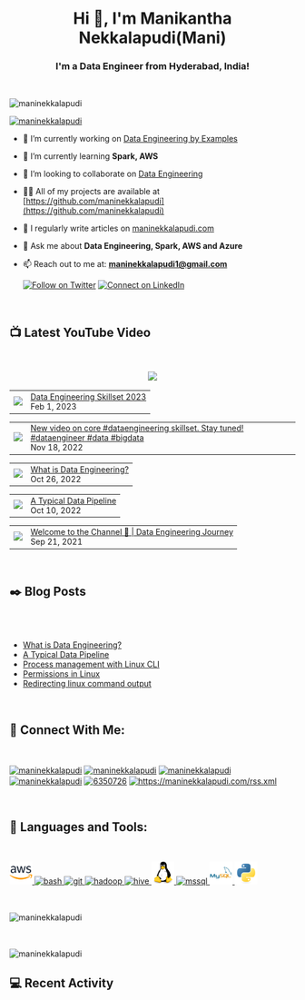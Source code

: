 <h1 align="center">Hi 👋, I'm Manikantha Nekkalapudi(Mani)</h1>
<h3 align="center">I'm a Data Engineer from Hyderabad, India!</h3>

<br>

<p align="left"> <img src="https://komarev.com/ghpvc/?username=maninekkalapudi&label=Profile%20views&color=0e75b6&style=flat" alt="maninekkalapudi" /> </p>

<p align="left"> <a href="https://twitter.com/maninekkalapudi" target="blank"><img src="https://img.shields.io/twitter/follow/maninekkalapudi?logo=twitter&style=for-the-badge" alt="maninekkalapudi" /></a> </p>

- 🔭 I’m currently working on [Data Engineering by Examples](https://github.com/maninekkalapudi/dataengineeringbyexamples)

- 🌱 I’m currently learning **Spark, AWS**

- 👯 I’m looking to collaborate on [Data Engineering](https://github.com/maninekkalapudi/dataengineeringbyexamples)

- 👨‍💻 All of my projects are available at [https://github.com/maninekkalapudi](https://github.com/maninekkalapudi)

- 📝 I regularly write articles on [maninekkalapudi.com](https://maninekkalapudi.com)

- 💬 Ask me about **Data Engineering, Spark, AWS and Azure**

- 📫 Reach out to me at: **maninekkalapudi1@gmail.com**

    [![Follow on Twitter](https://img.shields.io/badge/--twitter?label=Twitter&logo=Twitter&style=social)](https://twitter.com/maninekkalapudi) [![Connect on LinkedIn](https://img.shields.io/badge/--linkedin?label=LinkedIn&logo=LinkedIn&style=social)](https://www.linkedin.com/in/maninekkalapudi)

<br>

## :tv: Latest YouTube Video

<br>

<div align="center">

[<img src="https://img.shields.io/badge/-Subscribe-red?style=for-the-badge&logo=youtube&logoColor=white"/>](https://www.youtube.com/channel/UCdILtPBh2dAyaUltG4IszpA/?sub_confirmation=1)

</div>

<!-- YOUTUBE:START --><table><tr><td><a href="https://www.youtube.com/watch?v=tG00G37NzjM"><img width="140px" src="https://i.ytimg.com/vi/tG00G37NzjM/mqdefault.jpg"></a></td>
<td><a href="https://www.youtube.com/watch?v=tG00G37NzjM">Data Engineering Skillset 2023</a><br/>Feb 1, 2023</td></tr></table>
<table><tr><td><a href="https://www.youtube.com/watch?v=vo_VFw_8gTA"><img width="140px" src="https://i.ytimg.com/vi/vo_VFw_8gTA/mqdefault.jpg"></a></td>
<td><a href="https://www.youtube.com/watch?v=vo_VFw_8gTA">New video on core #dataengineering skillset. Stay tuned! #dataengineer #data #bigdata</a><br/>Nov 18, 2022</td></tr></table>
<table><tr><td><a href="https://www.youtube.com/watch?v=dEDc25k7Kck"><img width="140px" src="https://i.ytimg.com/vi/dEDc25k7Kck/mqdefault.jpg"></a></td>
<td><a href="https://www.youtube.com/watch?v=dEDc25k7Kck">What is Data Engineering?</a><br/>Oct 26, 2022</td></tr></table>
<table><tr><td><a href="https://www.youtube.com/watch?v=0TYxyAqPZto"><img width="140px" src="https://i.ytimg.com/vi/0TYxyAqPZto/mqdefault.jpg"></a></td>
<td><a href="https://www.youtube.com/watch?v=0TYxyAqPZto">A Typical Data Pipeline</a><br/>Oct 10, 2022</td></tr></table>
<table><tr><td><a href="https://www.youtube.com/watch?v=8zx07K3XGKU"><img width="140px" src="https://i.ytimg.com/vi/8zx07K3XGKU/mqdefault.jpg"></a></td>
<td><a href="https://www.youtube.com/watch?v=8zx07K3XGKU">Welcome to the Channel 👋 | Data Engineering Journey</a><br/>Sep 21, 2021</td></tr></table>
<!-- YOUTUBE:END -->

<br>

## :black_nib: Blog Posts
<br>


<br>

<!-- BLOG-POST-LIST:START -->
- [What is Data Engineering?](https://maninekkalapudi.com/what-is-data-engineering)
- [A Typical Data Pipeline](https://maninekkalapudi.com/a-typical-data-pipeline)
- [Process management with Linux CLI](https://maninekkalapudi.com/process-management-with-linux-cli)
- [Permissions in Linux](https://maninekkalapudi.com/permissions-in-linux)
- [Redirecting linux command output](https://maninekkalapudi.com/io-redirection-in-linux)
<!-- BLOG-POST-LIST:END -->

<br>

## :handshake: Connect With Me:
<br>

<p align="left">
<a href="https://hashnode.com/@maninekkalapudi" target="blank"><img align="center" src="https://raw.githubusercontent.com/rahuldkjain/github-profile-readme-generator/master/src/images/icons/Social/hashnode.svg" alt="maninekkalapudi" height="30" width="40" /></a>
<a href="https://dev.to/maninekkalapudi" target="blank"><img align="center" src="https://cdn.jsdelivr.net/npm/simple-icons@3.0.1/icons/dev-dot-to.svg" alt="maninekkalapudi" height="30" width="40" /></a>
<a href="https://twitter.com/maninekkalapudi" target="blank"><img align="center" src="https://raw.githubusercontent.com/rahuldkjain/github-profile-readme-generator/master/src/images/icons/Social/twitter.svg" alt="maninekkalapudi" height="30" width="40" /></a>
<a href="https://linkedin.com/in/maninekkalapudi" target="blank"><img align="center" src="https://raw.githubusercontent.com/rahuldkjain/github-profile-readme-generator/master/src/images/icons/Social/linked-in-alt.svg" alt="maninekkalapudi" height="30" width="40" /></a>
<a href="https://stackoverflow.com/users/6350726" target="blank"><img align="center" src="https://raw.githubusercontent.com/rahuldkjain/github-profile-readme-generator/master/src/images/icons/Social/stack-overflow.svg" alt="6350726" height="30" width="40" /></a>
<a href="/https://maninekkalapudi.com/rss.xml" target="blank"><img align="center" src="https://raw.githubusercontent.com/rahuldkjain/github-profile-readme-generator/master/src/images/icons/Social/rss.svg" alt="https://maninekkalapudi.com/rss.xml" height="30" width="40" /></a>
</p>

<br>

## :wrench: Languages and Tools:
<br>

<p align="left"> <a href="https://aws.amazon.com" target="_blank"> <img src="https://raw.githubusercontent.com/devicons/devicon/master/icons/amazonwebservices/amazonwebservices-original-wordmark.svg" alt="aws" width="40" height="40"/> </a> <a href="https://www.gnu.org/software/bash/" target="_blank"> <img src="https://www.vectorlogo.zone/logos/gnu_bash/gnu_bash-icon.svg" alt="bash" width="40" height="40"/> </a> <a href="https://git-scm.com/" target="_blank"> <img src="https://www.vectorlogo.zone/logos/gnu_bash/gnu_bash-official.svg" alt="git" width="40" height="40"/> </a> <a href="https://hadoop.apache.org/" target="_blank"> <img src="https://www.vectorlogo.zone/logos/apache_hadoop/apache_hadoop-icon.svg" alt="hadoop" width="40" height="40"/> </a> <a href="https://hive.apache.org/" target="_blank"> <img src="https://www.vectorlogo.zone/logos/apache_hive/apache_hive-icon.svg" alt="hive" width="40" height="40"/> </a> <a href="https://www.linux.org/" target="_blank"> <img src="https://raw.githubusercontent.com/devicons/devicon/master/icons/linux/linux-original.svg" alt="linux" width="40" height="40"/> </a> <a href="https://www.microsoft.com/en-us/sql-server" target="_blank"> <img src="https://www.svgrepo.com/show/303229/microsoft-sql-server-logo.svg" alt="mssql" width="40" height="40"/> </a> <a href="https://www.mysql.com/" target="_blank"> <img src="https://raw.githubusercontent.com/devicons/devicon/master/icons/mysql/mysql-original-wordmark.svg" alt="mysql" width="40" height="40"/> </a> <a href="https://www.python.org" target="_blank"> <img src="https://raw.githubusercontent.com/devicons/devicon/master/icons/python/python-original.svg" alt="python" width="40" height="40"/> </a> </p>

<br>

<p><img align="center" src="https://github-readme-stats.vercel.app/api?username=maninekkalapudi&show_icons=true&locale=en" alt="maninekkalapudi" /></p>

<br>

<p><img align="center" src="https://github-readme-streak-stats.herokuapp.com/?user=maninekkalapudi&" alt="maninekkalapudi" /></p>


## :computer: Recent Activity

<!--START_SECTION:activity-->

<!--END_SECTION:activity-->
